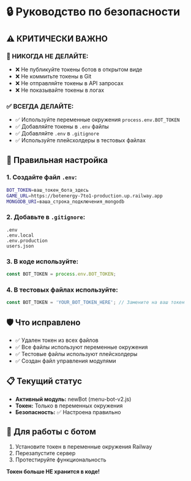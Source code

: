# 🔒 Руководство по безопасности

## ⚠️ КРИТИЧЕСКИ ВАЖНО

### 🚫 НИКОГДА НЕ ДЕЛАЙТЕ:
- ❌ Не публикуйте токены ботов в открытом виде
- ❌ Не коммитьте токены в Git
- ❌ Не отправляйте токены в API запросах
- ❌ Не показывайте токены в логах

### ✅ ВСЕГДА ДЕЛАЙТЕ:
- ✅ Используйте переменные окружения `process.env.BOT_TOKEN`
- ✅ Добавляйте токены в `.env` файлы
- ✅ Добавляйте `.env` в `.gitignore`
- ✅ Используйте плейсхолдеры в тестовых файлах

## 🔧 Правильная настройка

### 1. Создайте файл `.env`:
```bash
BOT_TOKEN=ваш_токен_бота_здесь
GAME_URL=https://botenergy-7to1-production.up.railway.app
MONGODB_URI=ваша_строка_подключения_mongodb
```

### 2. Добавьте в `.gitignore`:
```
.env
.env.local
.env.production
users.json
```

### 3. В коде используйте:
```javascript
const BOT_TOKEN = process.env.BOT_TOKEN;
```

### 4. В тестовых файлах используйте:
```javascript
const BOT_TOKEN = 'YOUR_BOT_TOKEN_HERE'; // Замените на ваш токен
```

## 🛡️ Что исправлено

- ✅ Удален токен из всех файлов
- ✅ Все файлы используют переменные окружения
- ✅ Тестовые файлы используют плейсхолдеры
- ✅ Создан файл управления модулями

## 📋 Текущий статус

- **Активный модуль:** newBot (menu-bot-v2.js)
- **Токен:** Только в переменных окружения
- **Безопасность:** ✅ Настроена правильно

## 🔄 Для работы с ботом

1. Установите токен в переменные окружения Railway
2. Перезапустите сервер
3. Протестируйте функциональность

**Токен больше НЕ хранится в коде!**
